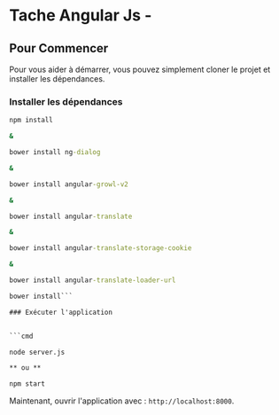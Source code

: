 # Tache Angular Js -


## Pour Commencer

Pour vous aider à démarrer, vous pouvez simplement cloner le projet et installer les dépendances.

### Installer les dépendances

```cmd
npm install 

&

bower install ng-dialog

&

bower install angular-growl-v2

&

bower install angular-translate

&

bower install angular-translate-storage-cookie

&

bower install angular-translate-loader-url
```


```cmd
bower install```

### Exécuter l'application


```cmd

node server.js

** ou ** 

npm start

```

Maintenant, ouvrir l'application avec : `http://localhost:8000`.
